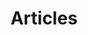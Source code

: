 ---
title: "Articles"
permalink: /posts/
layout: tags
author_profile: true
tagline: "통계학, 데이터사이언스 등 다양한 주제에 대한 포스트를 올립니다."
header:
    overlay_color: "#5e616c"
    overlay_filter: 0.5
---
